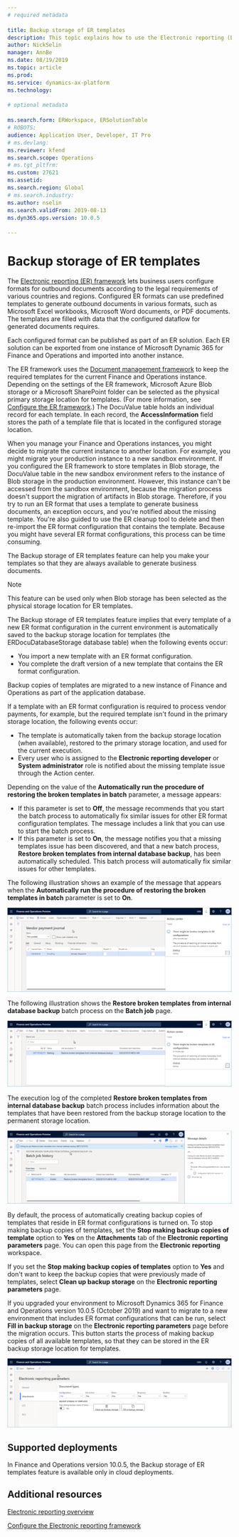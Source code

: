 ```yaml
---
# required metadata

title: Backup storage of ER templates
description: This topic explains how to use the Electronic reporting (ER) backup storage for recovery of templates.
author: NickSelin
manager: AnnBe
ms.date: 08/19/2019
ms.topic: article
ms.prod: 
ms.service: dynamics-ax-platform
ms.technology: 

# optional metadata

ms.search.form: ERWorkspace, ERSolutionTable
# ROBOTS: 
audience: Application User, Developer, IT Pro
# ms.devlang: 
ms.reviewer: kfend
ms.search.scope: Operations
# ms.tgt_pltfrm: 
ms.custom: 27621
ms.assetid:
ms.search.region: Global
# ms.search.industry: 
ms.author: nselin
ms.search.validFrom: 2019-08-13
ms.dyn365.ops.version: 10.0.5

---
```


# Backup storage of ER templates

The [Electronic reporting (ER) framework](general-electronic-reporting.md) lets business users configure formats for outbound documents according to the legal requirements of various countries and regions. Configured ER formats can use predefined templates to generate outbound documents in various formats, such as Microsoft Excel workbooks, Microsoft Word documents, or PDF documents. The templates are filled with data that the configured dataflow for generated documents requires.

Each configured format can be published as part of an ER solution. Each ER solution can be exported from one instance of Microsoft Dynamic 365 for Finance and Operations and imported into another instance.

The ER framework uses the [Document management framework](../../fin-and-ops/organization-administration/configure-document-management.md) to keep the required templates for the current Finance and Operations instance. Depending on the settings of the ER framework, Microsoft Azure Blob storage or a Microsoft SharePoint folder can be selected as the physical primary storage location for templates. (For more information, see [Configure the ER framework](electronic-reporting-er-configure-parameters.md).) The DocuValue table holds an individual record for each template. In each record, the **AccessInformation** field stores the path of a template file that is located in the configured storage location.

When you manage your Finance and Operations instances, you might decide to migrate the current instance to another location. For example, you might migrate your production instance to a new sandbox environment. If you configured the ER framework to store templates in Blob storage, the DocuValue table in the new sandbox environment refers to the instance of Blob storage in the production environment. However, this instance can't be accessed from the sandbox environment, because the migration process doesn't support the migration of artifacts in Blob storage. Therefore, if you try to run an ER format that uses a template to generate business documents, an exception occurs, and you're notified about the missing template. You're also guided to use the ER cleanup tool to delete and then re-import the ER format configuration that contains the template. Because you might have several ER format configurations, this process can be time consuming.

The Backup storage of ER templates feature can help you make your templates so that they are always available to generate business documents.

> [!NOTE]
> This feature can be used only when Blob storage has been selected as the physical storage location for ER templates.

The Backup storage of ER templates feature implies that every template of a new ER format configuration in the current environment is automatically saved to the backup storage location for templates (the ERDocuDatabaseStorage database table) when the following events occur:

- You import a new template with an ER format configuration.
- You complete the draft version of a new template that contains the ER format configuration.

Backup copies of templates are migrated to a new instance of Finance and Operations as part of the application database.

If a template with an ER format configuration is required to process vendor payments, for example, but the required template isn't found in the primary storage location, the following events occur:

- The template is automatically taken from the backup storage location (when available), restored to the primary storage location, and used for the current execution.
- Every user who is assigned to the **Electronic reporting developer** or **System administrator** role is notified about the missing template issue through the Action center.

Depending on the value of the **Automatically run the procedure of restoring the broken templates in batch** parameter, a message appears:

- If this parameter is set to **Off**, the message recommends that you start the batch process to automatically fix similar issues for other ER format configuration templates. The message includes a link that you can use to start the batch process.
- If this parameter is set to **On**, the message notifies you that a missing templates issue has been discovered, and that a new batch process, **Restore broken templates from internal database backup**, has been automatically scheduled. This batch process will automatically fix similar issues for other templates.

The following illustration shows an example of the message that appears when the **Automatically run the procedure of restoring the broken templates in batch** parameter is set to **On**.

![Vendor payment journal page](./media/GER-BackupTemplates-2.png)

The following illustration shows the **Restore broken templates from internal database backup** batch process on the **Batch job** page.

![Batch job page](./media/GER-BackupTemplates-3.png)

The execution log of the completed **Restore broken templates from internal database backup** batch process includes information about the templates that have been restored from the backup storage location to the permanent storage location.

![Batch job history page](./media/GER-BackupTemplates-4.png)

By default, the process of automatically creating backup copies of templates that reside in ER format configurations is turned on. To stop making backup copies of templates, set the **Stop making backup copies of template** option to **Yes** on the **Attachments** tab of the **Electronic reporting parameters** page. You can open this page from the **Electronic reporting** workspace.

If you set the **Stop making backup copies of templates** option to **Yes** and don't want to keep the backup copies that were previously made of templates, select **Clean up backup storage** on the **Electronic reporting parameters** page.

If you upgraded your environment to Microsoft Dynamics 365 for Finance and Operations version 10.0.5 (October 2019) and want to migrate to a new environment that includes ER format configurations that can be run, select **Fill in backup storage** on the **Electronic reporting parameters** page before the migration occurs. This button starts the process of making backup copies of all available templates, so that they can be stored in the ER backup storage location for templates.

![Electronic reporting parameters page](./media/GER-BackupTemplates-5.png)

## Supported deployments

In Finance and Operations version 10.0.5, the Backup storage of ER templates feature is available only in cloud deployments.

## Additional resources

[Electronic reporting overview](general-electronic-reporting.md)

[Configure the Electronic reporting framework](electronic-reporting-er-configure-parameters.md)
